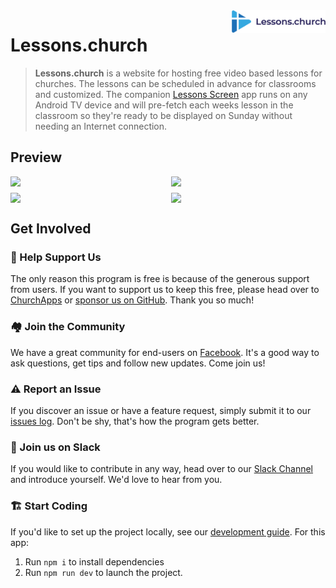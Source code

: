 <img align="right" width="150" src="https://raw.githubusercontent.com/ChurchApps/LessonsApp/main/public/images/logo.png">

# Lessons.church

> **Lessons.church** is a website for hosting free video based lessons for churches.  The lessons can be scheduled in advance for classrooms and customized.  The companion [Lessons Screen](https://github.com/ChurchApps/LessonsScreen/) app runs on any Android TV device and will pre-fetch each weeks lesson in the classroom so they're ready to be displayed on Sunday without needing an Internet connection.

## Preview

<div style="display: flex;gap: 10px;">
    <img style="width: 49%;" src="https://github.com/ChurchApps/LessonsApp/assets/1447203/7891f33a-686a-4992-8778-258e3ba8705f">
    <img style="width: 49%;" src="https://github.com/ChurchApps/LessonsApp/assets/1447203/fff4d8c1-f0f2-4c17-9694-bff644697fec">
</div>
<div style="display: flex;gap: 10px;margin-top: 10px;">
    <img style="width: 49%;" src="https://github.com/ChurchApps/LessonsApp/assets/1447203/80cd382a-b428-4bcd-b14c-ebf36237e4a0">
    <img style="width: 49%;" src="https://github.com/ChurchApps/LessonsApp/assets/1447203/56ea8a72-62c7-4c80-bf33-5f6b50a8df12">
</div>

## Get Involved

### 🤝 Help Support Us

The only reason this program is free is because of the generous support from users. If you want to support us to keep this free, please head over to [ChurchApps](https://churchapps/partner) or [sponsor us on GitHub](https://github.com/sponsors/ChurchApps/). Thank you so much!

### 🏘️ Join the Community

We have a great community for end-users on [Facebook](https://www.facebook.com/churchapps.org). It's a good way to ask questions, get tips and follow new updates. Come join us!

### ⚠️ Report an Issue

If you discover an issue or have a feature request, simply submit it to our [issues log](https://github.com/ChurchApps/ChurchAppsSupport/issues). Don't be shy, that's how the program gets better.

### 💬 Join us on Slack

If you would like to contribute in any way, head over to our [Slack Channel](https://join.slack.com/t/livechurchsolutions/shared_invite/zt-i88etpo5-ZZhYsQwQLVclW12DKtVflg) and introduce yourself. We'd love to hear from you.

### 🏗️ Start Coding

If you'd like to set up the project locally, see our [development guide](https://churchapps.org/dev).  For this app:
1. Run `npm i` to install dependencies
2. Run `npm run dev` to launch the project.
